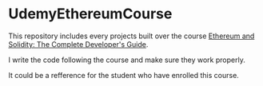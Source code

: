 # UdemyEthereumCourse

This repository includes every projects built over the course 
[Ethereum and Solidity: The Complete Developer's Guide](https://www.udemy.com/ethereum-and-solidity-the-complete-developers-guide/).

I write the code following the course and make sure they work properly.

It could be a refference for the student who have enrolled this course.
